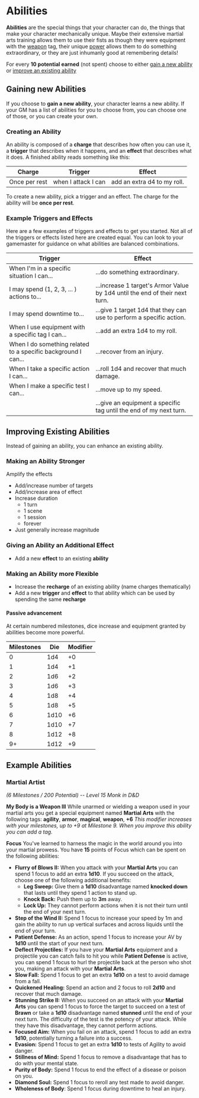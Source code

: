 # Abilities

**Abilities** are the special things that your character can do, the things that make your character mechanically unique. Maybe their extensive martial arts training allows them to use their fists as though they were equipment with the [weapon](equipment.md#weapon) tag, their unique [power](../extras/powers.md) allows them to do something extraordinary, or they are just inhumanly good at remembering details!

For every **10 potential earned** (not spent) choose to either [gain a new ability](#gaining-new-abilities) or [improve an existing ability](#improving-existing-abilities)

## Gaining new Abilities

If you choose to **gain a new ability**, your character learns a new ability. If your GM has a list of abilities for you to choose from, you can choose one of those, or you can create your own.

### Creating an Ability

An ability is composed of a **charge** that describes how often you can use it, a **trigger** that describes when it happens, and an **effect** that describes what it does. A finished ability reads something like this: 

| Charge        | Trigger             | Effect                      |
| ------------- | ------------------- | --------------------------- |
| Once per rest | when I attack I can | add an extra d4 to my roll. |

To create a new ability, pick a trigger and an effect. The charge for the ability will be **once per rest**.

### Example Triggers and Effects

Here are a few examples of triggers and effects to get you started. Not all of the triggers or effects listed here are created equal. You can look to your gamemaster for guidance on what abilities are balanced combinations.

| Trigger                                                      | Effect                                                       |
| ------------------------------------------------------------ | ------------------------------------------------------------ |
| When I'm in a specific situation I can...                    | ...do  something extraordinary.                              |
| I may spend (1, 2, 3, ... ) actions to...                    | ...increase 1 target's Armor Value by 1d4 until the end of their next turn. |
| I may spend downtime to...                                   | ...give 1 target 1d4 that they can use to perform a specific action. |
| When I use equipment with a specific tag I can...            | ...add an extra 1d4 to my roll.                              |
| When I do something related to a specific background I can... | ...recover from an injury.                                   |
| When I take a specific action I can...                       | ...roll 1d4 and recover that much damage.                    |
| When I make a specific test I can...                         | ...move up to my speed.                                      |
|                                                              | ...give an equipment a specific tag until the end of my next turn. |

## Improving Existing Abilities

Instead of gaining an ability, you can enhance an existing ability.

### Making an Ability Stronger

Amplify the effects
*    Add/increase number of targets
*    Add/increase area of effect
*    Increase duration
     *    1 turn
     *    1 scene
     *    1 session
     *    forever
*   Just generally increase magnitude

### Giving an Ability an Additional Effect

*   Add a new **effect** to an existing **ability**

### Making an Ability more Flexible

*   Increase the **recharge** of an existing ability (name charges thematically)
*   Add a new **trigger** and **effect** to that ability which can be used by spending the same **recharge**

#### Passive advancement

At certain numbered milestones, dice increase and equipment granted by abilities become more powerful.

| Milestones | Die  | Modifier |
| ---------- | ---- | -------- |
| 0          | 1d4  | +0       |
| 1          | 1d4  | +1       |
| 2          | 1d6  | +2       |
| 3          | 1d6  | +3       |
| 4          | 1d8  | +4       |
| 5          | 1d8  | +5       |
| 6          | 1d10 | +6       |
| 7          | 1d10 | +7       |
| 8          | 1d12 | +8       |
| 9+         | 1d12 | +9       |





## Example Abilities

### Martial Artist

_(6 Milestones / 200 Potential) -- Level 15 Monk in D&D_

**My Body is a Weapon III**
While unarmed or wielding a weapon used in your martial arts you get a special equipment named **Martial Arts** with the following tags: **agility**, **armor**, **magical**, **weapon**, **+6**
_This modifier increases with your milestones, up to +9 at Milestone 9. When you improve this ability you can add a tag._

**Focus**
You've learned to harness the magic in the world around you into your martial prowess.
You have **15** points of Focus which can be spent on the following abilities:

*   **Flurry of Blows II:** When you attack with your **Martial Arts** you can spend 1 focus to add an extra **1d10**. 
    If you succeed on the attack, choose one of the following additional benefits:
    *   **Leg Sweep:** Give them a **1d10** disadvantage named **knocked down** that lasts until they spend 1 action to stand up.
    *   **Knock Back:** Push them up to **3m** away. 
    *   **Lock Up:** They cannot perform actions when it is not their turn until the end of your next turn.
*   **Step of the Wind II:** Spend 1 focus to increase your speed by 1m and gain the ability to run up vertical surfaces and across liquids until the end of your turn.
*   **Patient Defense:** As an action, spend 1 focus to increase your AV by **1d10** until the start of your next turn.
*   **Deflect Projectiles:** If you have your **Martial Arts** equipment and a projectile you can catch fails to hit you while **Patient Defense** is active, you can spend 1 focus to hurl the projectile back at the person who shot you, making an attack with your **Martial Arts**.
*   **Slow Fall:** Spend 1 focus to get an extra **1d10** on a test to avoid damage from a fall.
*   **Quickened Healing:** Spend an action and 2 focus to roll **2d10** and recover that much damage.
*   **Stunning Strike II:** When you succeed on an attack with your **Martial Arts** you can spend 1 focus to force the target to succeed on a test of **Brawn** or take a **1d10** disadvantage named **stunned** until the end of your next turn. The difficulty of the test is the potency of your attack. While they have this disadvantage, they cannot perform actions.
*   **Focused Aim:** When you fail on an attack, spend 1 focus to add an extra **1d10**, potentially turning a failure into a success.
*   **Evasion:** Spend 1 focus to get an extra **1d10** to tests of Agility to avoid danger.
*   **Stillness of Mind:** Spend 1 focus to remove a disadvantage that has to do with your mental state.
*   **Purity of Body:** Spend 1 focus to end the effect of a disease or poison on you.
*   **Diamond Soul:** Spend 1 focus to reroll any test made to avoid danger.
*   **Wholeness of Body**: Spend 1 focus during downtime to heal an injury.

